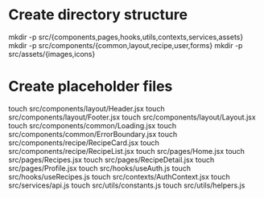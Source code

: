 # Create directory structure
mkdir -p src/{components,pages,hooks,utils,contexts,services,assets}
mkdir -p src/components/{common,layout,recipe,user,forms}
mkdir -p src/assets/{images,icons}

# Create placeholder files
touch src/components/layout/Header.jsx
touch src/components/layout/Footer.jsx
touch src/components/layout/Layout.jsx
touch src/components/common/Loading.jsx
touch src/components/common/ErrorBoundary.jsx
touch src/components/recipe/RecipeCard.jsx
touch src/components/recipe/RecipeList.jsx
touch src/pages/Home.jsx
touch src/pages/Recipes.jsx
touch src/pages/RecipeDetail.jsx
touch src/pages/Profile.jsx
touch src/hooks/useAuth.js
touch src/hooks/useRecipes.js
touch src/contexts/AuthContext.jsx
touch src/services/api.js
touch src/utils/constants.js
touch src/utils/helpers.js